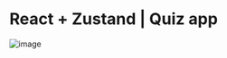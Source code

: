 # React + Zustand | Quiz app

![image](https://github.com/amaimus/react-zustand-quiz-app/assets/35699916/50afbfd5-9cf2-4d83-b5e0-1d840040e974)

